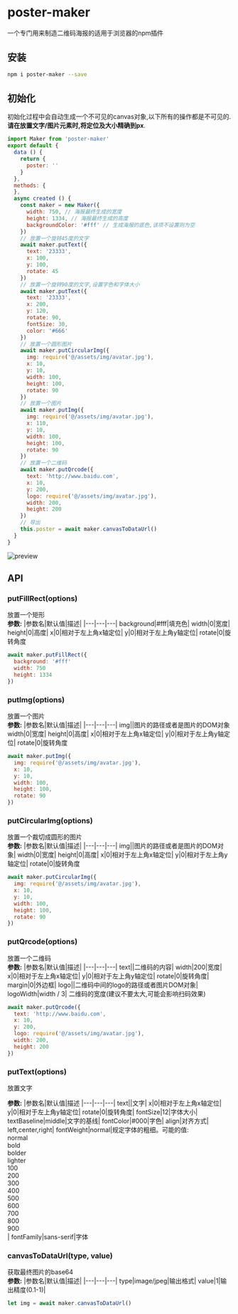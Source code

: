 # poster-maker
一个专门用来制造二维码海报的适用于浏览器的npm插件

## 安装
```bash
npm i poster-maker --save
```

## 初始化
初始化过程中会自动生成一个不可见的canvas对象,以下所有的操作都是不可见的.**请在放置文字/图片元素时,将定位及大小精确到px**.
```JavaScript
import Maker from 'poster-maker'
export default {
  data () {
    return {
      poster: ''
    }
  },
  methods: {
  },
  async created () {
    const maker = new Maker({
      width: 750, // 海报最终生成的宽度
      height: 1334, // 海报最终生成的高度
      backgroundColor: '#fff' // 生成海报的底色,该项不设置则为空
    })
    // 放置一个旋转45度的文字
    await maker.putText({
      text: '23333',
      x: 100,
      y: 100,
      rotate: 45
    })
    // 放置一个旋转90度的文字,设置字色和字体大小
    await maker.putText({
      text: '23333',
      x: 200,
      y: 120,
      rotate: 90,
      fontSize: 30,
      color: '#666'
    })
    // 放置一个圆形图片
    await maker.putCircularImg({
      img: require('@/assets/img/avatar.jpg'),
      x: 10,
      y: 10,
      width: 100,
      height: 100,
      rotate: 90
    })
    // 放置一个图片
    await maker.putImg({
      img: require('@/assets/img/avatar.jpg'),
      x: 110,
      y: 10,
      width: 100,
      height: 100,
      rotate: 90
    })
    // 放置一个二维码
    await maker.putQrcode({
      text: 'http://www.baidu.com',
      x: 10,
      y: 200,
      logo: require('@/assets/img/avatar.jpg'),
      width: 200,
      height: 200
    })
    // 导出
    this.poster = await maker.canvasToDataUrl()
  }
}

```
![preview](https://apiaodev-1256180692.cos.ap-chengdu.myqcloud.com/preview.png)
## API

### putFillRect(options)
放置一个矩形<br>
**参数:**
|参数名|默认值|描述|
|---|---|---|
background|#fff|填充色|
width|0|宽度|
height|0|高度|
x|0|相对于左上角x轴定位|
y|0|相对于左上角y轴定位|
rotate|0|旋转角度


```JavaScript
await maker.putFillRect({
  background: '#fff'
  width: 750
  height: 1334
})
```

### putImg(options)
放置一个图片<br>
**参数:**
|参数名|默认值|描述|
|---|---|---|
img||图片的路径或者是图片的DOM对象
width|0|宽度|
height|0|高度|
x|0|相对于左上角x轴定位|
y|0|相对于左上角y轴定位|
rotate|0|旋转角度


```JavaScript
await maker.putImg({
  img: require('@/assets/img/avatar.jpg'),
  x: 10,
  y: 10,
  width: 100,
  height: 100,
  rotate: 90
})
```

### putCircularImg(options)
放置一个裁切成圆形的图片<br>
**参数:**
|参数名|默认值|描述|
|---|---|---|
img||图片的路径或者是图片的DOM对象|
width|0|宽度|
height|0|高度|
x|0|相对于左上角x轴定位|
y|0|相对于左上角y轴定位|
rotate|0|旋转角度


```JavaScript
await maker.putCircularImg({
  img: require('@/assets/img/avatar.jpg'),
  x: 10,
  y: 10,
  width: 100,
  height: 100,
  rotate: 90
})
```

### putQrcode(options)
放置一个二维码<br>
**参数:**
|参数名|默认值|描述|
|---|---|---|
text||二维码的内容|
width|200|宽度|
x|0|相对于左上角x轴定位|
y|0|相对于左上角y轴定位|
rotate|0|旋转角度|
margin|0|外边框|
logo||二维码中间的logo的路径或者图片DOM对象|
logoWidth|width / 3| 二维码的宽度(建议不要太大,可能会影响扫码效果)


```JavaScript
await maker.putQrcode({
  text: 'http://www.baidu.com',
  x: 10,
  y: 200,
  logo: require('@/assets/img/avatar.jpg'),
  width: 200,
  height: 200
})
```

### putText(options)
放置文字<br>

**参数:**
|参数名|默认值|描述
|---|---|---|
text||文字|
x|0|相对于左上角x轴定位|
y|0|相对于左上角y轴定位|
rotate|0|旋转角度|
fontSize|12|字体大小|
textBaseline|middle|文字的基线|
fontColor|#000|字色|
align|对齐方式| left,center,right|
fontWeight|normal|规定字体的粗细。可能的值:<br>normal<br>bold<br>bolder<br>lighter<br>100<br>200<br>300<br>400<br>500<br>600<br>700<br>800<br>900<br>|
fontFamily|sans-serif|字体

### canvasToDataUrl(type, value)
获取最终图片的base64<br>
**参数:**
|参数名|默认值|描述|
|---|---|---|
type|image/jpeg|输出格式|
value|1|输出精度(0.1-1)|

```JavaScript
let img = await maker.canvasToDataUrl()
```